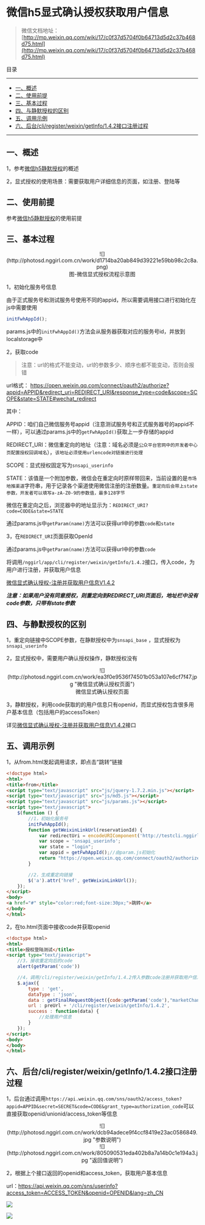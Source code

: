 # 微信h5显式确认授权获取用户信息

>微信文档地址：[http://mp.weixin.qq.com/wiki/17/c0f37d5704f0b64713d5d2c37b468d75.html](http://mp.weixin.qq.com/wiki/17/c0f37d5704f0b64713d5d2c37b468d75.html)

目录

---

* [一、概述](#1)
* [二、使用前提](#2)
* [三、基本过程](#3)
* [四、与静默授权的区别](#4)
* [五、调用示例](#5)
* [六、后台/cli/register/weixin/getInfo/1.4.2接口注册过程](#6)

---

<h2 id="1">一、概述</h2>

1，参考[微信h5静默授权](微信h5静默授权.md#1)的概述

2，显式授权的使用场景：需要获取用户详细信息的页面，如注册、登陆等


<h2 id="2">二、使用前提</h2>

参考[微信h5静默授权](微信h5静默授权.md#2)的使用前提

<h2 id="3">三、基本过程</h2>

<center>![](http://photosd.nggirl.com.cn/work/d1714ba20ab849d39221e59bb98c2c8a.png)</center>

<center>图-微信显式授权流程示意图</center>

1，初始化服务号信息

由于正式服务号和测试服务号使用不同的appid，所以需要调用接口进行初始化在js中需要使用

```javascript
initFwhAppId();
```

params.js中的`initFwhAppId()`方法会从服务器获取对应的服务号id，并放到localstorage中


2，获取code

>注意：url的格式不能变动，url的参数多少、顺序也都不能变动，否则会报错

url格式：
https://open.weixin.qq.com/connect/oauth2/authorize?appid=APPID&redirect_uri=REDIRECT_URI&response_type=code&scope=SCOPE&state=STATE#wechat_redirect

其中：

APPID：咱们自己微信服务号appid（注意测试服务号和正式服务器号的appid不一样），可以通过params.js中的`getFwhAppId()`获取上一步存储的appid

REDIRECT_URI：微信重定向的地址（注意：域名必须是`公众平台官网中的开发者中心页配置授权回调域名`），`该地址必须使用urlencode对链接进行处理`

SCOPE：显式授权固定写为`snsapi_userinfo`

STATE：该值是一个附加参数，微信会在重定向时原样带回来，当前设置的是`市场地推渠道`字符串，用于记录各个渠道使用微信注册的注册数量。`重定向后会带上state参数，开发者可以填写a-zA-Z0-9的参数值，最多128字节`

微信在重定向之后，浏览器中的地址显示为：`REDIRECT_URI?code=CODE&state=STATE`

通过params.js中`getParam(name)`方法可以获得url中的参数`code`和`state`

3，在`REDIRECT_URI`页面获取OpenId

通过params.js中`getParam(name)`方法可以获得url中的参数`code`

将调用`/nggirl/app/cli/register/weixin/getInfo/1.4.2`接口，传入code，为用户进行注册，并获取用户信息

[微信显式确认授权-注册并获取用户信息V1.4.2](../nggirl/[C端]微信授权V1.4.2.md#2)

***注意：如果用户没有同意授权，则重定向到REDIRECT_URI页面后，地址栏中没有code参数，只带有state参数***

<h2 id="4">四、与静默授权的区别</h2>

1，重定向链接中SCOPE参数，在静默授权中为`snsapi_base` ，显式授权为`snsapi_userinfo`

2，显式授权中，需要用户确认授权操作，静默授权没有

<center>![](http://photosd.nggirl.com.cn/work/ea3f0e9536f74501b053a107e6cf7f47.jpg "微信显式确认授权页面")</center>

<center>微信显式确认授权页面</center>

3，静默授权，利用code获取的的用户信息只有openid，而显式授权包含很多用户基本信息（包括用户的accessToken）

详见[微信显式确认授权-注册并获取用户信息V1.4.2](../nggirl/[C端]微信授权V1.4.2.md#2)接口


<h2 id="5">五、调用示例</h2>

1，从from.html发起调用请求，即点击“跳转”链接

```html
<!doctype html>
<html>
<title>from</title>
<script type="text/javascript" src="js/jquery-1.7.2.min.js"></script>
<script type="text/javascript" src="js/md5.js"></script>
<script type="text/javascript" src="js/params.js"></script>
<script type="text/javascript">
    $(function () {
        //1，初始化服务号
        initFwhAppId();
        function getWeixinLinkUrl(reservationId) {
            var redirectUri = encodeURIComponent('http://testcli.nggirl.com.cn/nggirl/h5/cosmetic/to.html');
            var scope = 'snsapi_userinfo';
            var state = "login";
            var appid = getFwhAppId();//由param.js初始化
            return "https://open.weixin.qq.com/connect/oauth2/authorize?appid="+appid+"&redirect_uri="+redirectUri+"&response_type=code&scope="+scope+"&state="+state+"#wechat_redirect";
        }

        //2，生成重定向链接
        $('a').attr('href', getWeixinLinkUrl());
    });
</script>
<body>
<a href="#" style="color:red;font-size:30px;">跳转</a>
</body>
</html>
```

2，在to.html页面中接收code并获取openid

```html
<!doctype html>
<html>
<title>授权登陆测试</title>
<script type="text/javascript">
    //3，接收重定向后的code
    alert(getParam('code'))

    //4，调用/cli/register/weixin/getInfo/1.4.2传入参数code注册并获取用户信息
    $.ajax({
  		type : 'get',
  		dataType : 'json',
  		data : getFinalRequestObject({code:getParam('code'),"marketChannel":getParam('state')}),
  		url : preUrl + '/cli/register/weixin/getInfo/1.4.2',
  		success : function(data) {
  			//处理用户信息
  		}				
    });
</script>
<body>
</body>
</html>
```

<h2 id="6">六、后台/cli/register/weixin/getInfo/1.4.2接口注册过程</h2>

1，后台通过调用`https://api.weixin.qq.com/sns/oauth2/access_token?appid=APPID&secret=SECRET&code=CODE&grant_type=authorization_code`可以直接获取openid/unionid/access_token等信息

<center>![](http://photosd.nggirl.com.cn/work/dcb94adece9f4ccf8419e23ac0586849.jpg "参数说明")</center>

<center>![](http://photosd.nggirl.com.cn/work/805090531eda402b8a7a14b0c1e194a3.jpg "返回值说明")</center>

2，根据上个接口返回的openid和access_token，获取用户基本信息

url：https://api.weixin.qq.com/sns/userinfo?access_token=ACCESS_TOKEN&openid=OPENID&lang=zh_CN

![](http://photosd.nggirl.com.cn/work/4ce1ae830a8c47678e0a2224c517807a.jpg)

![](http://photosd.nggirl.com.cn/work/40b75e3d2fd540d9b440bf28b198c823.jpg)
